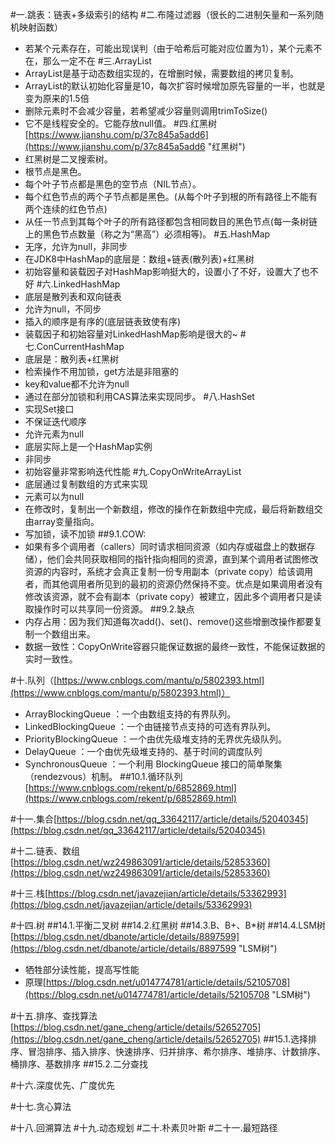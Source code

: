 #一.跳表：链表+多级索引的结构
#二.布隆过滤器（很长的二进制矢量和一系列随机映射函数）
- 若某个元素存在，可能出现误判（由于哈希后可能对应位置为1），某个元素不在，那么一定不在
#三.ArrayList
- ArrayList是基于动态数组实现的，在增删时候，需要数组的拷贝复制。
- ArrayList的默认初始化容量是10，每次扩容时候增加原先容量的一半，也就是变为原来的1.5倍
- 删除元素时不会减少容量，若希望减少容量则调用trimToSize()
- 它不是线程安全的。它能存放null值。
#四.红黑树[https://www.jianshu.com/p/37c845a5add6](https://www.jianshu.com/p/37c845a5add6 "红黑树")
- 红黑树是二叉搜索树。
- 根节点是黑色。
- 每个叶子节点都是黑色的空节点（NIL节点）。
- 每个红色节点的两个子节点都是黑色。(从每个叶子到根的所有路径上不能有两个连续的红色节点)
- 从任一节点到其每个叶子的所有路径都包含相同数目的黑色节点(每一条树链上的黑色节点数量（称之为“黑高”）必须相等)。
#五.HashMap
- 无序，允许为null，非同步
- 在JDK8中HashMap的底层是：数组+链表(散列表)+红黑树
- 初始容量和装载因子对HashMap影响挺大的，设置小了不好，设置大了也不好
#六.LinkedHashMap
- 底层是散列表和双向链表
- 允许为null，不同步
- 插入的顺序是有序的(底层链表致使有序)
- 装载因子和初始容量对LinkedHashMap影响是很大的~
#七.ConCurrentHashMap
- 底层是：散列表+红黑树
- 检索操作不用加锁，get方法是非阻塞的
- key和value都不允许为null
- 通过在部分加锁和利用CAS算法来实现同步。
#八.HashSet
- 实现Set接口
- 不保证迭代顺序
- 允许元素为null
- 底层实际上是一个HashMap实例
- 非同步
- 初始容量非常影响迭代性能
#九.CopyOnWriteArrayList
- 底层通过复制数组的方式来实现
- 元素可以为null
- 在修改时，复制出一个新数组，修改的操作在新数组中完成，最后将新数组交由array变量指向。
- 写加锁，读不加锁
##9.1.COW:
- 如果有多个调用者（callers）同时请求相同资源（如内存或磁盘上的数据存储），他们会共同获取相同的指针指向相同的资源，直到某个调用者试图修改资源的内容时，系统才会真正复制一份专用副本（private copy）给该调用者，而其他调用者所见到的最初的资源仍然保持不变。优点是如果调用者没有修改该资源，就不会有副本（private copy）被建立，因此多个调用者只是读取操作时可以共享同一份资源。
##9.2.缺点
- 内存占用：因为我们知道每次add()、set()、remove()这些增删改操作都要复制一个数组出来。
- 数据一致性：CopyOnWrite容器只能保证数据的最终一致性，不能保证数据的实时一致性。

#十.队列（[https://www.cnblogs.com/mantu/p/5802393.html](https://www.cnblogs.com/mantu/p/5802393.html)）
- ArrayBlockingQueue ：一个由数组支持的有界队列。
- LinkedBlockingQueue ：一个由链接节点支持的可选有界队列。
- PriorityBlockingQueue ：一个由优先级堆支持的无界优先级队列。
- DelayQueue ：一个由优先级堆支持的、基于时间的调度队列
- SynchronousQueue ：一个利用 BlockingQueue 接口的简单聚集（rendezvous）机制。
##10.1.循环队列[https://www.cnblogs.com/rekent/p/6852869.html](https://www.cnblogs.com/rekent/p/6852869.html)

 
#十一.集合[https://blog.csdn.net/qq_33642117/article/details/52040345](https://blog.csdn.net/qq_33642117/article/details/52040345)

#十二.链表、数组[https://blog.csdn.net/wz249863091/article/details/52853360](https://blog.csdn.net/wz249863091/article/details/52853360)

#十三.栈[https://blog.csdn.net/javazejian/article/details/53362993](https://blog.csdn.net/javazejian/article/details/53362993)

#十四.树
##14.1.平衡二叉树
##14.2.红黑树
##14.3.B、B+、B*树
##14.4.LSM树[https://blog.csdn.net/dbanote/article/details/8897599](https://blog.csdn.net/dbanote/article/details/8897599 "LSM树")
- 牺牲部分读性能，提高写性能
- 原理[https://blog.csdn.net/u014774781/article/details/52105708](https://blog.csdn.net/u014774781/article/details/52105708 "LSM树")

#十五.排序、查找算法[https://blog.csdn.net/gane_cheng/article/details/52652705](https://blog.csdn.net/gane_cheng/article/details/52652705)
##15.1.选择排序、冒泡排序、插入排序、快速排序、归并排序、希尔排序、堆排序、计数排序、桶排序、基数排序
##15.2.二分查找

#十六.深度优先、广度优先

#十七.贪心算法

#十八.回溯算法
#十九.动态规划
#二十.朴素贝叶斯
#二十一.最短路径
